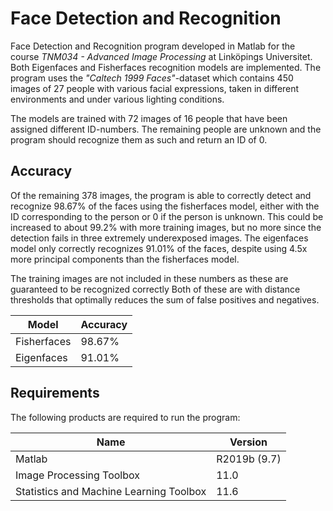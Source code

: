 # Face Detection and Recognition
Face Detection and Recognition program developed in Matlab for the course *TNM034 - Advanced Image Processing* at Linköpings Universitet. Both Eigenfaces and Fisherfaces recognition models are implemented. The program uses the *"Caltech 1999 Faces"*-dataset which contains 450 images of 27 people with various facial expressions, taken in different environments and under various lighting conditions.

The models are trained with 72 images of 16 people that have been assigned different ID-numbers. The remaining people are unknown and the program should recognize them as such and return an ID of 0. 

## Accuracy
Of the remaining 378 images, the program is able to correctly detect and recognize 98.67% of the faces using the fisherfaces model, either with the ID corresponding to the person or 0 if the person is unknown. This could be increased to about 99.2% with more training images, but no more since the detection fails in three extremely underexposed images. The eigenfaces model only correctly recognizes 91.01% of the faces, despite using 4.5x more principal components than the fisherfaces model.

The training images are not included in these numbers as these are guaranteed to be recognized correctly Both of these are with distance thresholds that optimally reduces the sum of false positives and negatives.

| Model       | Accuracy |
| ----------- | -------- |
| Fisherfaces | 98.67%   |
| Eigenfaces  | 91.01%   |

## Requirements
The following products are required to run the program:

| Name                                    | Version      |
| --------------------------------------- | ------------ |
| Matlab                                  | R2019b (9.7) |
| Image Processing Toolbox                | 11.0         |
| Statistics and Machine Learning Toolbox | 11.6         |
